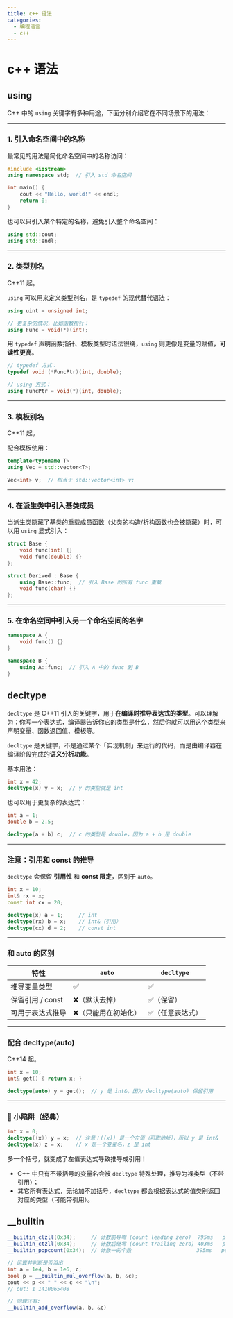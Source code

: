 ```yaml
---
title: c++ 语法
categories:
  - 编程语言
  - c++
---
```

# c++ 语法

## using

C++ 中的 `using` 关键字有多种用途，下面分别介绍它在不同场景下的用法：

------

### 1. **引入命名空间中的名称**

最常见的用法是简化命名空间中的名称访问：

```cpp
#include <iostream>
using namespace std;  // 引入 std 命名空间

int main() {
    cout << "Hello, world!" << endl;
    return 0;
}
```

也可以只引入某个特定的名称，避免引入整个命名空间：

```cpp
using std::cout;
using std::endl;
```

------

### 2. **类型别名**

C++11 起。

`using` 可以用来定义类型别名，是 `typedef` 的现代替代语法：

```cpp
using uint = unsigned int;

// 更复杂的情况，比如函数指针：
using Func = void(*)(int);
```

用 `typedef` 声明函数指针、模板类型时语法很绕，`using` 则更像是变量的赋值，**可读性更高**。

```cpp
// typedef 方式：
typedef void (*FuncPtr)(int, double);

// using 方式：
using FuncPtr = void(*)(int, double);
```

------

### 3. **模板别名**

C++11 起。

配合模板使用：

```cpp
template<typename T>
using Vec = std::vector<T>;

Vec<int> v;  // 相当于 std::vector<int> v;
```

------

### 4. **在派生类中引入基类成员**

当派生类隐藏了基类的重载成员函数（父类的构造/析构函数也会被隐藏）时，可以用 `using` 显式引入：

```cpp
struct Base {
    void func(int) {}
    void func(double) {}
};

struct Derived : Base {
    using Base::func;  // 引入 Base 的所有 func 重载
    void func(char) {}
};
```

------

### 5. **在命名空间中引入另一个命名空间的名字**

```cpp
namespace A {
    void func() {}
}

namespace B {
    using A::func;  // 引入 A 中的 func 到 B
}
```



## decltype

`decltype` 是 C++11 引入的关键字，用于**在编译时推导表达式的类型**。可以理解为：你写一个表达式，编译器告诉你它的类型是什么，然后你就可以用这个类型来声明变量、函数返回值、模板等。

`decltype` 是关键字，不是通过某个「实现机制」来运行的代码，而是由编译器在编译阶段完成的**语义分析功能**。

基本用法：

```cpp
int x = 42;
decltype(x) y = x;  // y 的类型就是 int
```

也可以用于更复杂的表达式：

```cpp
int a = 1;
double b = 2.5;

decltype(a + b) c;  // c 的类型是 double，因为 a + b 是 double
```

------

### 注意：引用和 const 的推导

`decltype` 会保留 **引用性** 和 **const 限定**，区别于 `auto`。

```cpp
int x = 10;
int& rx = x;
const int cx = 20;

decltype(x) a = 1;     // int
decltype(rx) b = x;    // int&（引用）
decltype(cx) d = 2;    // const int
```

------

### 和 auto 的区别

| 特性             | `auto`              | `decltype`      |
| ---------------- | ------------------- | --------------- |
| 推导变量类型     | ✅                   | ✅               |
| 保留引用 / const | ❌（默认去掉）       | ✅（保留）       |
| 可用于表达式推导 | ❌（只能用在初始化） | ✅（任意表达式） |

------

### 配合 decltype(auto)

C++14 起。

```cpp
int x = 10;
int& get() { return x; }

decltype(auto) y = get();  // y 是 int&，因为 decltype(auto) 保留引用
```

------

### 🚧 小陷阱（经典）

```cpp
int x = 0;
decltype((x)) y = x;  // 注意：((x)) 是一个左值（可取地址），所以 y 是 int&
decltype(x) z = x;    // x 是一个变量名，z 是 int
```

多一个括号，就变成了左值表达式导致推导成引用！

* C++ 中只有不带括号的变量名会被 `decltype` 特殊处理，推导为裸类型（不带引用）；
* 其它所有表达式，无论加不加括号，`decltype` 都会根据表达式的值类别返回对应的类型（可能带引用）。



## __builtin

```cpp
__builtin_clzll(0x34);     // 计数前导零 (count leading zero)  795ms   per 1e9 times 均摊 10x
__builtin_ctzll(0x34);     // 计数后继零 (count trailing zero) 403ms   per 1e9 times 均摊 2.5x 最优 10x
__builtin_popcount(0x34);  // 计数一的个数                     395ms   per 1e9 times 均摊 20x

// 运算并判断是否溢出
int a = 1e4, b = 1e6, c;
bool p = __builtin_mul_overflow(a, b, &c);
cout << p << " " << c << "\n";
// out: 1 1410065408

// 同理还有:
__builtin_add_overflow(a, b, &c)
```

